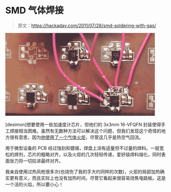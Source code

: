 # SMD 气体焊接

> 原文：<https://hackaday.com/2011/07/28/smd-soldering-with-gas/>

![](img/2d265ee05829f9c3341b50b9a2471965.png "pcb_soldered")

[desimon]想要使用一些加速度计芯片，但他们的 3x3mm 16-VFQFN 封装使得手工焊接相当困难。虽然有无数种方法可以解决这个问题，但我们发现这个奇怪的地方很有意思，因为[他使用了一个气体火炬](http://desimon.be/)，尽管这几乎是热空气回流。

用于微型设备的 PCB 经过蚀刻和镀锡，焊盘上涂有适量但不过量的焊料。一层宽松的焊剂，芯片的粗略对齐，以及火炬的几次轻轻传递，爱好级焊料熔化，同时表面张力将一切拉进最终对齐。

我亲自使用过热风枪很多次(也烧伤了我的手大约同样的次数)，火炬的局部加热确实更有意义，而且实际上也没有加热时间，尽管它看起来很容易烧焦电路板。这是一个活的火焰，所以要小心！